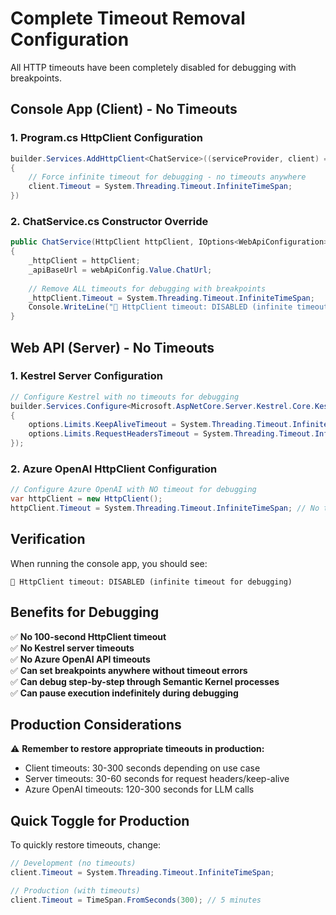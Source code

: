 # Complete Timeout Removal Configuration

All HTTP timeouts have been completely disabled for debugging with breakpoints.

## Console App (Client) - No Timeouts

### 1. Program.cs HttpClient Configuration
```csharp
builder.Services.AddHttpClient<ChatService>((serviceProvider, client) =>
{
    // Force infinite timeout for debugging - no timeouts anywhere
    client.Timeout = System.Threading.Timeout.InfiniteTimeSpan;
})
```

### 2. ChatService.cs Constructor Override
```csharp
public ChatService(HttpClient httpClient, IOptions<WebApiConfiguration> webApiConfig)
{
    _httpClient = httpClient;
    _apiBaseUrl = webApiConfig.Value.ChatUrl;
    
    // Remove ALL timeouts for debugging with breakpoints
    _httpClient.Timeout = System.Threading.Timeout.InfiniteTimeSpan;
    Console.WriteLine("🔧 HttpClient timeout: DISABLED (infinite timeout for debugging)");
}
```

## Web API (Server) - No Timeouts

### 1. Kestrel Server Configuration
```csharp
// Configure Kestrel with no timeouts for debugging
builder.Services.Configure<Microsoft.AspNetCore.Server.Kestrel.Core.KestrelServerOptions>(options =>
{
    options.Limits.KeepAliveTimeout = System.Threading.Timeout.InfiniteTimeSpan;
    options.Limits.RequestHeadersTimeout = System.Threading.Timeout.InfiniteTimeSpan;
});
```

### 2. Azure OpenAI HttpClient Configuration
```csharp
// Configure Azure OpenAI with NO timeout for debugging
var httpClient = new HttpClient();
httpClient.Timeout = System.Threading.Timeout.InfiniteTimeSpan; // No timeout for debugging with breakpoints
```

## Verification

When running the console app, you should see:
```
🔧 HttpClient timeout: DISABLED (infinite timeout for debugging)
```

## Benefits for Debugging

✅ **No 100-second HttpClient timeout**  
✅ **No Kestrel server timeouts**  
✅ **No Azure OpenAI API timeouts**  
✅ **Can set breakpoints anywhere without timeout errors**  
✅ **Can debug step-by-step through Semantic Kernel processes**  
✅ **Can pause execution indefinitely during debugging**  

## Production Considerations

⚠️ **Remember to restore appropriate timeouts in production:**
- Client timeouts: 30-300 seconds depending on use case
- Server timeouts: 30-60 seconds for request headers/keep-alive
- Azure OpenAI timeouts: 120-300 seconds for LLM calls

## Quick Toggle for Production

To quickly restore timeouts, change:
```csharp
// Development (no timeouts)
client.Timeout = System.Threading.Timeout.InfiniteTimeSpan;

// Production (with timeouts)
client.Timeout = TimeSpan.FromSeconds(300); // 5 minutes
```